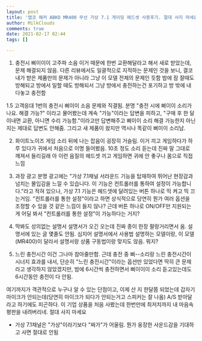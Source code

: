 ```yaml
---
layout: post
title: '앱코 해커 ABKO MR400 무선 가상 7.1 게이밍 헤드셋 사용후기. 절대 사지 마세요'
author: MilkClouds
comments: true
date: 2021-02-17 02:44
tags: []

---
```



1. 충전시 삐이이이 고주파 소음
이거 때문에 한번 교환해달라고 해서 새로 받았는데, 문제 해결되지 않음.
다른 리뷰에서도 일괄적으로 지적하는 문제인 것을 보니, 결코 내가 받은 제품만의 문제가 아니라 그냥 이 모델 전체의 문제인 듯함
밤에 잠 잘때도 방해되고 방에서 일할 때도 방해되서 그냥 방에서 충전하는건 포기하고 방 밖에 내다놓고 충전함

1.5 고객응대
1번의 충전시 삐이이 소음 문제와 직결됨. 분명 "충전 시에 삐이이 소리가 나요. 해결 가능?" 이라고 물어봤는데 계속 "가능"이라는 답변을 피하고, "구매 후 한 달 이내면 교환, 아니면 수리 가능함."이라고만 답변해주고 삐이이 소리 해결 가능한지 아닌지는 제대로 답변도 안해줌. 그리고 새 제품이 왔지만 역시나 똑같이 삐이이 소리남.

2. 화이트노이즈
게임 소리 뒤에 나는 잡음이 굉장히 거슬림.
이거 끼고 게임하다가 하루 있다가 귀에서 처음으로 이명 들어봤음. 10초 정도 소리 듣는데 진짜 말 그대로 깨져서 들리길래 아 이런 음질의 헤드셋 끼고 게임하면 귀에 안 좋구나 몸으로 직접 느낌

3. 과장 광고
분명 광고에는 "가상 7.1채널 서라운드 기능을 탑재하여 뛰어난 현장감과 넘치는 몰입감을 느낄 수 있습니다.
이 기능은 컨트롤러를 통하여 설정이 가능합니다."라고 적혀 있으나,  가상 7.1 기능은 헤드셋에 달려있는 버튼 하나로 띡 켜고 띡 끄는거임.
"컨트롤러를 통한 설정"이라고 하면 상식적으로 당연히 뭔가 여러 옵션을 조정할 수 있을 것 같은 느낌이 들지 않나? 근데 버튼 하나로 ON/OFF만 지원되는 게 어딜 봐서 "컨트롤러를 통한 설정"이 가능하다는 거지?

4. 딱봐도 성의없는 설명서
설명서가 오긴 오는데 진짜 종이 한장 팔랑거리면서 옴. 설명서에 있는 글 몇줄도 안됨. 심지어 설명서에서 사용법 설명하는 모델이랑, 이 모델(MR400)이 달라서 설명서랑 상품 구동법이랑 맞지도 않음. 뭐지?

5. 느린 충전시간
이건 그나마 참아줄만함. 근데 충전 중 삐--소리랑 느린 충전시간이 시너지 효과를 내서, 단순히 "느린 충전시간"이라는 옵션만 있었다면 딱히 큰 문제라고 생각하지 않았겠지만, 밤에 6시간씩 충전하면서 삐이이이 소리 듣고있는데도 6시간동안 충전이 다 안됨.

여기까지가 객관적으로 누구나 알 수 있는 단점이고, 이제 산 지 한달쯤 되었는데 갑자기 마이크가 안되는데(당연히 마이크가 되다가 안되는거고 스피커는 잘 나옴) A/S 받아달라고 하기에도 피곤하다.
이 기업 상품을 처음 사봤는데 한번만에 최저치까지 내 마음속 평판을 내려버리네. 절대 사지 마세요


+ 가상 7.1채널은 "가상"이라기보다 "짜가"가 어울림. 뭔가 웅장한 사운드감을 기대하고 사면 절대로 안됨
